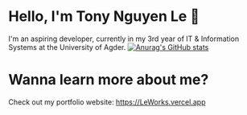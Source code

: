 # Hello, I'm Tony Nguyen Le 👋
I'm an aspiring developer, currently in my 3rd year of IT & Information Systems at the University of Agder.
[![Anurag's GitHub stats](https://github-readme-stats.vercel.app/api?username=TonyLe02)](https://github.com/TonyLe02/github-readme-stats)
# Wanna learn more about me?
Check out my portfolio website: https://LeWorks.vercel.app

